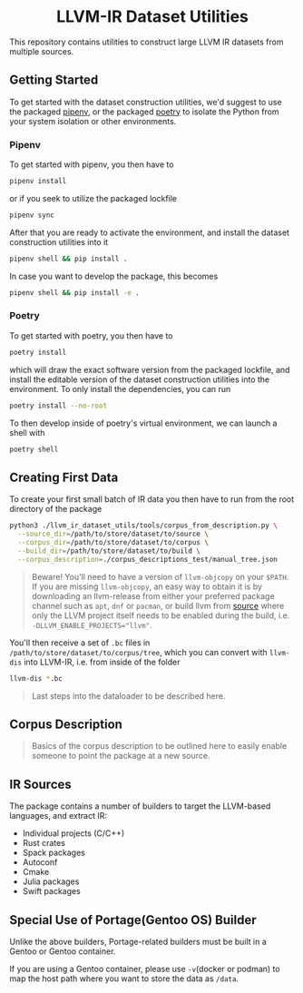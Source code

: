 <h1 align='center'>LLVM-IR Dataset Utilities</h1>

This repository contains utilities to construct large LLVM IR datasets from
multiple sources.

## Getting Started

To get started with the dataset construction utilities, we'd suggest to use the
packaged [pipenv](https://pipenv.pypa.io), or the packaged [poetry](https://python-poetry.org/)
to isolate the Python from your system isolation or other environments.

### Pipenv

To get started with pipenv, you then have to

```bash
pipenv install
```

or if you seek to utilize the packaged lockfile

```bash
pipenv sync
```

After that you are ready to activate the environment, and install the dataset construction utilities into it

```bash
pipenv shell && pip install .
```

In case you want to develop the package, this becomes

```bash
pipenv shell && pip install -e .
```

### Poetry

To get started with poetry, you then have to

```bash
poetry install
```

which will draw the exact software version from the packaged lockfile, and install the editable version of the
dataset construction utilities into the environment. To only install the dependencies, you can run

```bash
poetry install --no-root
```

To then develop inside of poetry's virtual environment, we can launch a shell with

```bash
poetry shell
```

## Creating First Data

To create your first small batch of IR data you then have to run from the root directory of the package

```bash
python3 ./llvm_ir_dataset_utils/tools/corpus_from_description.py \
  --source_dir=/path/to/store/dataset/to/source \
  --corpus_dir=/path/to/store/dataset/to/corpus \
  --build_dir=/path/to/store/dataset/to/build \
  --corpus_description=./corpus_descriptions_test/manual_tree.json
```

> Beware! You'll need to have a version of `llvm-objcopy` on your `$PATH`. If you are missing `llvm-objcopy`, an easy way to obtain it is by downloading an llvm-release from either your preferred package channel such as `apt`, `dnf` or `pacman`, or build llvm from [source](https://github.com/llvm/llvm-project) where only the LLVM project itself needs to be enabled during the build, i.e. `-DLLVM_ENABLE_PROJECTS="llvm"`.

You'll then receive a set of `.bc` files in `/path/to/store/dataset/to/corpus/tree`, which you can convert with `llvm-dis` into LLVM-IR, i.e. from inside of the folder

```bash
llvm-dis *.bc
```

> Last steps into the dataloader to be described here.

## Corpus Description

> Basics of the corpus description to be outlined here to easily enable someone to point the package at a new source.

## IR Sources

The package contains a number of builders to target the LLVM-based languages, and extract IR:

- Individual projects (C/C++)
- Rust crates
- Spack packages
- Autoconf
- Cmake
- Julia packages
- Swift packages

## Special Use of Portage(Gentoo OS) Builder

Unlike the above builders, Portage-related builders must be built in a Gentoo or Gentoo container.

If you are using a Gentoo container, please use `-v`(docker or podman) to map the host path where you want to store the data as `/data`.